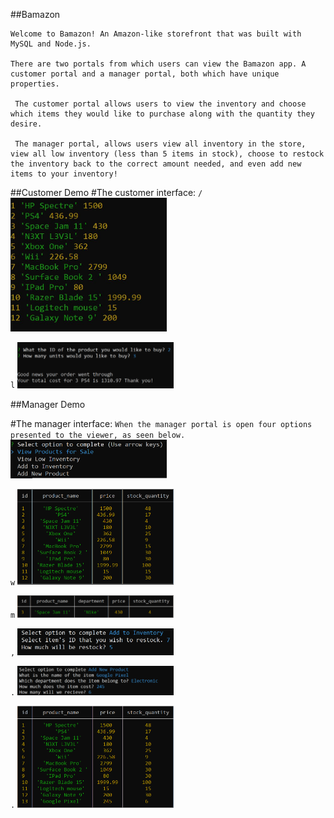 ##Bamazon
```
Welcome to Bamazon! An Amazon-like storefront that was built with MySQL and Node.js. 

There are two portals from which users can view the Bamazon app. A customer portal and a manager portal, both which have unique properties.

 The customer portal allows users to view the inventory and choose which items they would like to purchase along with the quantity they desire.

 The manager portal, allows users view all inventory in the store, view all low inventory (less than 5 items in stock), choose to restock the inventory back to the correct amount needed, and even add new items to your inventory!

```

##Customer Demo
#The customer interface:
`/`
<img src="Screenshots/customersview.JPG" width = "250">

`l`
<img src="Screenshots/customerbuy.png" width = "250">


##Manager Demo

#The manager interface:
`When the manager portal is open four options presented to the viewer, as seen below. `
<img src="Screenshots/managerSelection.png" width = "250">

`w`
<img src="Screenshots/originalManagerView.png" width = "250">

`m`
<img src="Screenshots/managerLowInventory.png" width = "250">

`,`
<img src="Screenshots/managerUpdate.png" width = "250">

`.`
<img src="Screenshots/managerAdd.png" width = "250">

`.`
<img src="Screenshots/managerView.png" width = "250">


